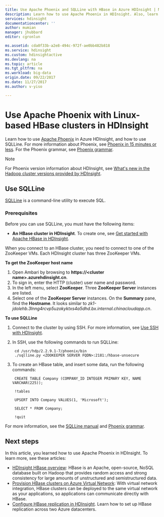 ```yaml
---
title: Use Apache Phoenix and SQLLine with HBase in Azure HDInsight | Microsoft Docs
description: Learn how to use Apache Phoenix in HDInsight. Also, learn how to install and set up SQLLine on your computer to connect to an HBase cluster in HDInsight.
services: hdinsight
documentationcenter: ''
author: mumian
manager: jhubbard
editor: cgronlun

ms.assetid: cda0f33b-a2e8-494c-972f-ae0bb482b818
ms.service: hdinsight
ms.custom: hdinsightactive
ms.devlang: na
ms.topic: article
ms.tgt_pltfrm: na
ms.workload: big-data
origin.date: 09/22/2017
ms.date: 11/27/2017
ms.author: v-yiso

---
```

# Use Apache Phoenix with Linux-based HBase clusters in HDInsight
Learn how to use [Apache Phoenix](http://phoenix.apache.org/) in Azure HDInsight, and how to use SQLLine. For more information about Phoenix, see [Phoenix in 15 minutes or less](http://phoenix.apache.org/Phoenix-in-15-minutes-or-less.html). For the Phoenix grammar, see [Phoenix grammar](http://phoenix.apache.org/language/index.html).

> [!NOTE]
> For Phoenix version information about HDInsight, see [What's new in the Hadoop cluster versions provided by HDInsight](hdinsight-component-versioning.md).
>
>

## Use SQLLine
[SQLLine](http://sqlline.sourceforge.net/) is a command-line utility to execute SQL.

### Prerequisites
Before you can use SQLLine, you must have the following items:

* **An HBase cluster in HDInsight**. To create one, see [Get started with Apache HBase in HDInsight](./hdinsight-hbase-tutorial-get-started.md).

When you connect to an HBase cluster, you need to connect to one of the ZooKeeper VMs. Each HDInsight cluster has three ZooKeeper VMs.

**To get the ZooKeeper host name**

1. Open Ambari by browsing to **https://\<cluster name\>.azurehdinsight.cn**.
2. To sign in, enter the HTTP (cluster) user name and password.
3. In the left menu, select **ZooKeeper**. Three **ZooKeeper Server** instances are listed.
4. Select one of the **ZooKeeper Server** instances. On the **Summary** pane, find the **Hostname**. It looks similar to *zk1-jdolehb.3lnng4rcvp5uzokyktxs4a5dhd.bx.internal.chinacloudapp.cn*.

**To use SQLLine**

1. Connect to the cluster by using SSH. For more information, see [Use SSH with HDInsight](hdinsight-hadoop-linux-use-ssh-unix.md).

2. In SSH, use the following commands to run SQLLine:

        cd /usr/hdp/2.2.9.1-7/phoenix/bin
        ./sqlline.py <ZOOKEEPER SERVER FQDN>:2181:/hbase-unsecure
3. To create an HBase table, and insert some data, run the following commands:

        CREATE TABLE Company (COMPANY_ID INTEGER PRIMARY KEY, NAME VARCHAR(225));

        !tables

        UPSERT INTO Company VALUES(1, 'Microsoft');

        SELECT * FROM Company;

        !quit

For more information, see the [SQLLine manual](http://sqlline.sourceforge.net/#manual) and [Phoenix grammar](http://phoenix.apache.org/language/index.html).

## Next steps
In this article, you learned how to use Apache Phoenix in HDInsight. To learn more, see these articles:

* [HDInsight HBase overview][hdinsight-hbase-overview]:
  HBase is an Apache, open-source, NoSQL database built on Hadoop that provides random access and strong consistency for large amounts of unstructured and semistructured data.
* [Provision HBase clusters on Azure Virtual Network][hdinsight-hbase-provision-vnet]:
  With virtual network integration, HBase clusters can be deployed to the same virtual network as your applications, so applications can communicate directly with HBase.
* [Configure HBase replication in HDInsight](hdinsight-hbase-replication.md). Learn how to set up HBase replication across two Azure datacenters.

[azure-portal]: https://portal.azure.cn
[vnet-point-to-site-connectivity]: ../vpn-gateway/vpn-gateway-howto-point-to-site-classic-azure-portal.md

[hdinsight-hbase-get-started]: hdinsight-hbase-tutorial-get-started.md
[hdinsight-manage-portal]: hdinsight-administer-use-management-portal.md#connect-to-clusters-using-rdp
[hdinsight-hbase-provision-vnet]: hdinsight-hbase-provision-vnet.md
[hdinsight-hbase-overview]: hdinsight-hbase-overview.md

[hdinsight-hbase-phoenix-sqlline]: ./media/hdinsight-hbase-phoenix-squirrel/hdinsight-hbase-phoenix-sqlline.png
[img-certificate]: ./media/hdinsight-hbase-phoenix-squirrel/hdinsight-hbase-vpn-certificate.png
[img-vnet-diagram]: ./media/hdinsight-hbase-phoenix-squirrel/hdinsight-hbase-vnet-point-to-site.png
[img-squirrel-driver]: ./media/hdinsight-hbase-phoenix-squirrel/hdinsight-hbase-squirrel-driver.png
[img-squirrel-alias]: ./media/hdinsight-hbase-phoenix-squirrel/hdinsight-hbase-squirrel-alias.png
[img-squirrel]: ./media/hdinsight-hbase-phoenix-squirrel/hdinsight-hbase-squirrel.png
[img-squirrel-sql]: ./media/hdinsight-hbase-phoenix-squirrel/hdinsight-hbase-squirrel-sql.png
